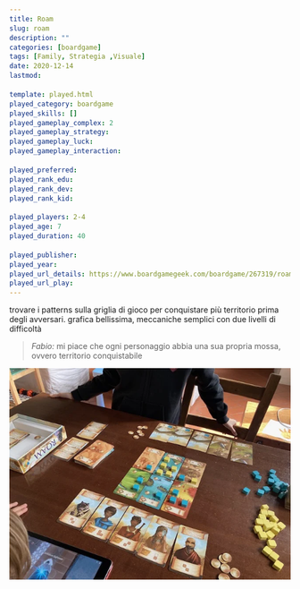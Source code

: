 ```yaml
---
title: Roam
slug: roam
description: ""
categories: [boardgame]
tags: [Family, Strategia ,Visuale]
date: 2020-12-14
lastmod: 

template: played.html
played_category: boardgame
played_skills: []
played_gameplay_complex: 2
played_gameplay_strategy: 
played_gameplay_luck: 
played_gameplay_interaction: 

played_preferred: 
played_rank_edu: 
played_rank_dev: 
played_rank_kid: 

played_players: 2-4
played_age: 7
played_duration: 40

played_publisher: 
played_year: 
played_url_details: https://www.boardgamegeek.com/boardgame/267319/roam
played_url_play: 
---
```


trovare i patterns sulla griglia di gioco per conquistare più territorio prima degli avversari.
grafica bellissima, meccaniche semplici con due livelli di difficoltà

> *Fabio:*
> mi piace che ogni personaggio abbia una sua propria mossa, ovvero territorio conquistabile


![](img/roam.webp)

